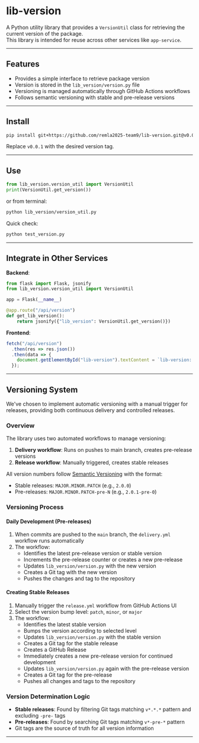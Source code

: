 # lib-version

A Python utility library that provides a `VersionUtil` class for retrieving the current version of the package.  
This library is intended for reuse across other services like `app-service`.

---

## Features

- Provides a simple interface to retrieve package version
- Version is stored in the `lib_version/version.py` file
- Versioning is managed automatically through GitHub Actions workflows
- Follows semantic versioning with stable and pre-release versions

---

## Install

```bash
pip install git+https://github.com/remla2025-team9/lib-version.git@v0.0.1
```

Replace `v0.0.1` with the desired version tag.

---

## Use

```python
from lib_version.version_util import VersionUtil
print(VersionUtil.get_version())
```

or from terminal:

```bash
python lib_version/version_util.py
```

Quick check:

```bash
python test_version.py
```

---

## Integrate in Other Services

**Backend**:

```python
from flask import Flask, jsonify
from lib_version.version_util import VersionUtil

app = Flask(__name__)

@app.route("/api/version")
def get_lib_version():
    return jsonify({"lib_version": VersionUtil.get_version()})
```

**Frontend**:

```javascript
fetch("/api/version")
  .then(res => res.json())
  .then(data => {
    document.getElementById("lib-version").textContent = `lib-version: ${data.lib_version}`;
  });
```

---

## Versioning System

We've chosen to implement automatic versioning with a manual trigger for releases, providing both continuous delivery and controlled releases.

### Overview

The library uses two automated workflows to manage versioning:
1. **Delivery workflow**: Runs on pushes to main branch, creates pre-release versions
2. **Release workflow**: Manually triggered, creates stable releases

All version numbers follow [Semantic Versioning](https://semver.org/) with the format:
- Stable releases: `MAJOR.MINOR.PATCH` (e.g., `2.0.0`)
- Pre-releases: `MAJOR.MINOR.PATCH-pre-N` (e.g., `2.0.1-pre-0`)

### Versioning Process

#### Daily Development (Pre-releases)

1. When commits are pushed to the `main` branch, the `delivery.yml` workflow runs automatically
2. The workflow:
   - Identifies the latest pre-release version or stable version
   - Increments the pre-release counter or creates a new pre-release
   - Updates `lib_version/version.py` with the new version
   - Creates a Git tag with the new version
   - Pushes the changes and tag to the repository

#### Creating Stable Releases

1. Manually trigger the `release.yml` workflow from GitHub Actions UI
2. Select the version bump level: `patch`, `minor`, or `major`
3. The workflow:
   - Identifies the latest stable version
   - Bumps the version according to selected level
   - Updates `lib_version/version.py` with the stable version
   - Creates a Git tag for the stable release
   - Creates a GitHub Release
   - Immediately creates a new pre-release version for continued development
   - Updates `lib_version/version.py` again with the pre-release version
   - Creates a Git tag for the pre-release
   - Pushes all changes and tags to the repository

### Version Determination Logic

- **Stable releases**: Found by filtering Git tags matching `v*.*.*` pattern and excluding `-pre-` tags
- **Pre-releases**: Found by searching Git tags matching `v*-pre-*` pattern
- Git tags are the source of truth for all version information

---
